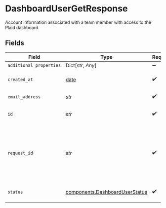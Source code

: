 # DashboardUserGetResponse

Account information associated with a team member with access to the Plaid dashboard.


## Fields

| Field                                                                                                                                       | Type                                                                                                                                        | Required                                                                                                                                    | Description                                                                                                                                 | Example                                                                                                                                     |
| ------------------------------------------------------------------------------------------------------------------------------------------- | ------------------------------------------------------------------------------------------------------------------------------------------- | ------------------------------------------------------------------------------------------------------------------------------------------- | ------------------------------------------------------------------------------------------------------------------------------------------- | ------------------------------------------------------------------------------------------------------------------------------------------- |
| `additional_properties`                                                                                                                     | Dict[str, *Any*]                                                                                                                            | :heavy_minus_sign:                                                                                                                          | N/A                                                                                                                                         |                                                                                                                                             |
| `created_at`                                                                                                                                | [date](https://docs.python.org/3/library/datetime.html#date-objects)                                                                        | :heavy_check_mark:                                                                                                                          | An ISO8601 formatted timestamp.                                                                                                             | 2020-07-24T03:26:02Z                                                                                                                        |
| `email_address`                                                                                                                             | *str*                                                                                                                                       | :heavy_check_mark:                                                                                                                          | A valid email address.                                                                                                                      | user@example.com                                                                                                                            |
| `id`                                                                                                                                        | *str*                                                                                                                                       | :heavy_check_mark:                                                                                                                          | ID of the associated user.                                                                                                                  | 54350110fedcbaf01234ffee                                                                                                                    |
| `request_id`                                                                                                                                | *str*                                                                                                                                       | :heavy_check_mark:                                                                                                                          | A unique identifier for the request, which can be used for troubleshooting. This identifier, like all Plaid identifiers, is case sensitive. |                                                                                                                                             |
| `status`                                                                                                                                    | [components.DashboardUserStatus](../../models/components/dashboarduserstatus.md)                                                            | :heavy_check_mark:                                                                                                                          | The current status of the user.                                                                                                             | active                                                                                                                                      |